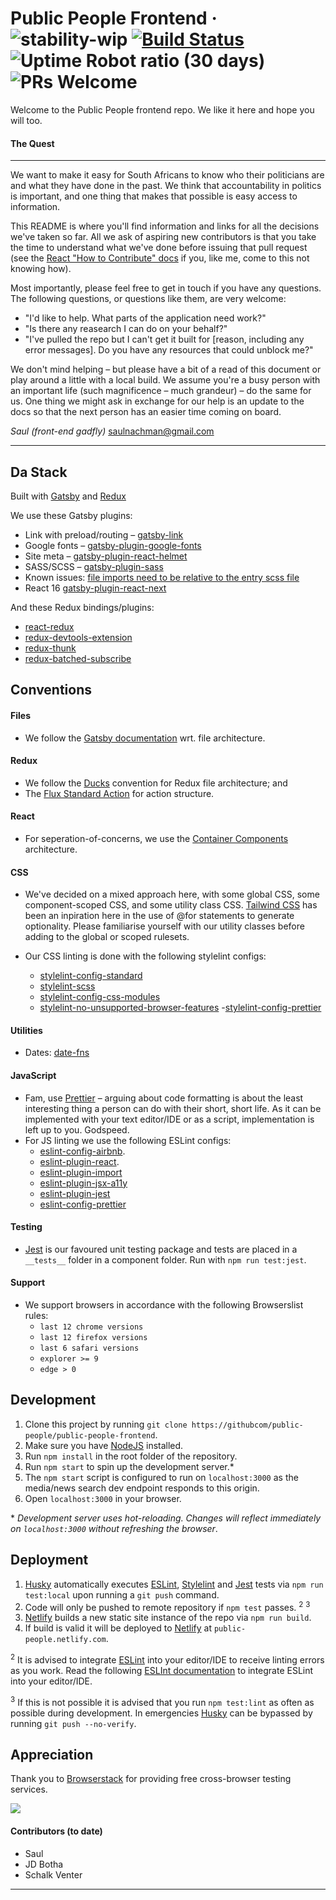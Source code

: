 # Public People Frontend &middot; ![stability-wip](https://img.shields.io/badge/stability-work_in_progress-lightgrey.svg) [![Build Status](https://travis-ci.org/public-people/public-people-frontend.svg?branch=master)](https://travis-ci.org/public-people/public-people-frontend) ![Uptime Robot ratio (30 days)](https://img.shields.io/uptimerobot/ratio/m780456713-527b0cb8b85abf879df15c02.svg) ![PRs Welcome](https://img.shields.io/badge/PRs-welcome-brightgreen.svg)

Welcome to the Public People frontend repo. We like it here and hope you will too.

#### The Quest

---

We want to make it easy for South Africans to know who their politicians are and what they have done in the past. We think that accountability in politics is important, and one thing that makes that possible is easy access to information.

This README is where you'll find information and links for all the decisions we've taken so far. All we ask of aspiring new contributors is that you take the time to understand what we've done before issuing that pull request (see the [React "How to Contribute" docs](https://reactjs.org/docs/how-to-contribute.html#sending-a-pull-request) if you, like me, come to this not knowing how).

Most importantly, please feel free to get in touch if you have any questions. The following questions, or questions like them, are very welcome:

- "I'd like to help. What parts of the application need work?"
- "Is there any reasearch I can do on your behalf?"
- "I've pulled the repo but I can't get it built for [reason, including any error messages]. Do you have any resources that could unblock me?"

We don't mind helping – but please have a bit of a read of this document or play around a little with a local build. We assume you're a busy person with an important life (such magnificence – much grandeur) – do the same for us. One thing we might ask in exchange for our help is an update to the docs so that the next person has an easier time coming on board.

*Saul (front-end gadfly)*
[saulnachman@gmail.com](mailto:saulnachman@gmail.com)

---

## Da Stack

Built with [Gatsby](https://www.gatsbyjs.org/) and [Redux](https://redux.js.org/)

We use these Gatsby plugins:

- Link with preload/routing – [gatsby-link](https://www.npmjs.com/package/gatsby-link)
- Google fonts – [gatsby-plugin-google-fonts](https://www.npmjs.com/package/gatsby-plugin-google-fonts)
- Site meta – [gatsby-plugin-react-helmet](https://www.npmjs.com/package/gatsby-plugin-react-helmet)
- SASS/SCSS – [gatsby-plugin-sass](https://www.npmjs.com/package/gatsby-plugin-sass)
- Known issues: [file imports need to be relative to the entry scss file](https://github.com/gatsbyjs/gatsby/issues/6438)
- React 16 [gatsby-plugin-react-next](https://www.npmjs.com/package/gatsby-plugin-react-next)

And these Redux bindings/plugins:

- [react-redux](https://www.npmjs.com/package/react-redux)
- [redux-devtools-extension](https://www.npmjs.com/package/redux-devtools-extension)
- [redux-thunk](https://www.npmjs.com/package/redux-thunk)
- [redux-batched-subscribe](redux-batched-subscribe)

## Conventions

#### Files

- We follow the [Gatsby documentation](https://www.gatsbyjs.org/docs/) wrt. file architecture.

#### Redux

- We follow the [Ducks](https://github.com/erikras/ducks-modular-redux) convention for Redux file architecture; and
- The [Flux Standard Action](https://github.com/redux-utilities/flux-standard-action) for action structure.

#### React

- For seperation-of-concerns, we use the [Container Components](https://medium.com/@learnreact/container-components-c0e67432e005) architecture.

#### CSS

- We've decided on a mixed approach here, with some global CSS, some component-scoped CSS, and some utility class CSS. [Tailwind CSS](http://tailwindcss.com/) has been an inpiration here in the use of @for statements to generate optionality. Please familiarise yourself with our utility classes before adding to the global or scoped rulesets.
- Our CSS linting is done with the following stylelint configs:

  - [stylelint-config-standard](stylelint-config-standard)
  - [stylelint-scss](https://www.npmjs.com/package/stylelint-scss)
  - [stylelint-config-css-modules](https://www.npmjs.com/package/stylelint-config-css-modules)
  - [stylelint-no-unsupported-browser-features](https://www.npmjs.com/package/stylelint-no-unsupported-browser-features) -[stylelint-config-prettier](https://github.com/prettier/stylelint-config-prettier)

#### Utilities

- Dates: [date-fns](https://date-fns.org/docs/Getting-Started)

#### JavaScript

- Fam, use [Prettier](https://github.com/prettier/prettier) – arguing about code formatting is about the least interesting thing a person can do with their short, short life. As it can be implemented with your text editor/IDE or as a script, implementation is left up to you. Godspeed.
- For JS linting we use the following ESLint configs:
  - [eslint-config-airbnb](https://www.npmjs.com/package/eslint-config-airbnb).
  - [eslint-plugin-react](https://www.npmjs.com/package/eslint-plugin-react).
  - [eslint-plugin-import](https://www.npmjs.com/package/eslint-plugin-import)
  - [eslint-plugin-jsx-a11y](https://www.npmjs.com/package/eslint-plugin-jsx-a11y)
  - [eslint-plugin-jest](https://www.npmjs.com/package/eslint-plugin-jest)
  - [eslint-config-prettier](https://github.com/prettier/eslint-config-prettier)

#### Testing

- [Jest](https://facebook.github.io/jest/) is our favoured unit testing package and tests are placed in a `__tests__` folder in a component folder. Run with `npm run test:jest`.

#### Support

- We support browsers in accordance with the following Browserslist rules:
  - `last 12 chrome versions`
  - `last 12 firefox versions`
  - `last 6 safari versions`
  - `explorer >= 9`
  - `edge > 0`

## Development

1.  Clone this project by running `git clone https://githubcom/public-people/public-people-frontend`.
2.  Make sure you have [NodeJS](https://nodejs.org/en/) installed.
3.  Run `npm install` in the root folder of the repository.
4.  Run `npm start` to spin up the development server.\*
5.  The `npm start` script is configured to run on `localhost:3000` as the media/news search dev endpoint responds to this origin.
6.  Open `localhost:3000` in your browser.

\* _Development server uses hot-reloading. Changes will reflect immediately on `localhost:3000` without refreshing the browser_.

## Deployment

1.  [Husky](https://www.npmjs.com/package/husky) automatically executes [ESLint](https://eslint.org/), [Stylelint](https://stylelint.io/) and [Jest](https://facebook.github.io/jest/) tests via `npm run test:local` upon running a `git push` command.
2.  Code will only be pushed to remote repository if `npm test` passes. <sup>2</sup> <sup>3</sup>
3.  [Netlify](https://www.netlify.com/) builds a new static site instance of the repo via `npm run build`.
4.  If build is valid it will be deployed to [Netlify](https://www.netlify.com/) at `public-people.netlify.com`.

<sup>2</sup> It is advised to integrate [ESLint](https://eslint.org/) into your editor/IDE to receive linting errors as you work. Read the following [ESLInt documentation](https://eslint.org/docs/user-guide/integrations#editors) to integrate ESLint into your editor/IDE.

<sup>3</sup> If this is not possible it is advised that you run `npm test:lint` as often as possible during development. In emergencies [Husky](https://www.npmjs.com/package/husky) can be bypassed by running `git push --no-verify`.

## Appreciation

Thank you to [Browserstack](https://www.browserstack.com/) for providing free cross-browser testing services.

[![](tooling/documentation/browserstack.png)](https://www.browserstack.com)

#### Contributors (to date)

- Saul
- JD Botha
- Schalk Venter

---
